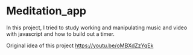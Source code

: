 # Meditation_app

In this project, I tried to study working and manipulating music and video with javascript and how to build out a timer.

Original idea of this project https://youtu.be/oMBXdZzYqEk
